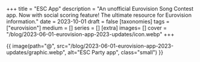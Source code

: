+++
title = "ESC App"
description = "An unofficial Eurovision Song Contest app. Now with social scoring feature! The ultimate resource for Eurovision information."
date = 2023-10-01
draft =  false
[taxonomies]
tags = ["eurovision"]
medium = []
series = []
[extra]
images= []
cover = "/blog/2023-06-01-eurovision-app-2023-updates/icon.webp"
+++

{{ image(path="@", src="/blog/2023-06-01-eurovision-app-2023-updates/graphic.webp", alt="ESC Party app", class="small") }}
